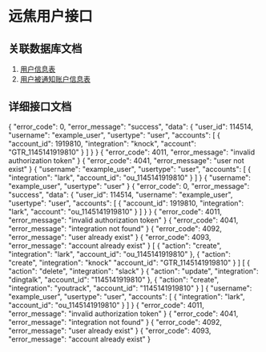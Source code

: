 # 远焦用户接口

## 关联数据库文档

1. [用户信息表](foreseen-database-users.md)
2. [用户被通知账户信息表](foreseen-database-accounts.md)

## 详细接口文档

<api-doc openapi-path="./foreseen.yaml">
    <api-endpoint endpoint="/user/${username}" method="GET">
        <response type="200"><sample lang="JSON" title="success">
            {
                "error_code": 0,
                "error_message": "success",
                "data": {
                    "user_id": 114514,
                    "username": "example_user",
                    "usertype": "user",
                    "accounts": [
                        {
                            "account_id": 1919810,
                            "integration": "knock",
                            "account": "GTR_1145141919810"
                        }
                    ]
                }
            }
        </sample></response>
        <response type="401"><sample lang="JSON" title="authorization error">
            {
                "error_code": 4011,
                "error_message": "invalid authorization token"
            }
        </sample> </response>
        <response type="404"><sample lang="JSON" title="user not found">
            {
                "error_code": 4041,
                "error_message": "user not exist"
            }
        </sample></response>
    </api-endpoint>
    <api-endpoint endpoint="/user" method="POST">
        <request>
            <sample lang="JSON" title="create user with account">
                {
                    "username": "example_user",
                    "usertype": "user",
                    "accounts": [
                        {
                            "integration": "lark",
                            "account_id": "ou_1145141919810"
                        }
                    ]
                }
            </sample>
            <sample lang="JSON" title="create user only">
                {
                    "username": "example_user",
                    "usertype": "user"
                }
            </sample>
        </request>
        <response type="200"><sample lang="JSON" title="success">
                {
                    "error_code": 0,
                    "error_message": "success",
                    "data": {
                        "user_id": 114514,
                        "username": "example_user",
                        "usertype": "user",
                        "accounts": [
                            {
                                "account_id": 1919810,
                                "integration": "lark",
                                "account": "ou_1145141919810"
                            }
                        ]
                    }           
                }
        </sample></response>
            <response type="401"><sample lang="JSON" title="authorization error">
                    {
                        "error_code": 4011,
                        "error_message": "invalid authorization token"
                    }
            </sample></response>
            <response type="404"><sample lang="JSON" title="integration not found">
                    {
                        "error_code": 4041,
                        "error_message": "integration not found"
                    }
            </sample></response>
            <response type="409"><sample lang="JSON" title="user exist">
                    {
                        "error_code": 4092,
                        "error_message": "user already exist"
                    }
            </sample></response>
            <response type="409"><sample lang="JSON" title="account exist">
                    {
                        "error_code": 4093,
                        "error_message": "account already exist"
                    }
            </sample></response>
    </api-endpoint>
    <api-endpoint endpoint="/user/${username}" method="PUT">
        <request>
            <sample lang="JSON" title="single type actions">
                [
                    {
                        "action": "create",
                        "integration": "lark",
                        "account_id": "ou_1145141919810"
                    },
                    {
                        "action": "create",
                        "integration": "knock"
                        "account_id": "GTR_1145141919810"
                    }
                ]
            </sample>
            <sample lang="JSON" title="mixed type actions">
                [
                    {
                        "action": "delete",
                        "integration": "slack"
                    }
                    {
                        "action": "update",
                        "integration": "dingtalk",
                        "account_id": "1145141919810"
                    },
                    {
                        "action": "create",
                        "integration": "youtrack",
                        "account_id": "1145141919810"
                    }
                ]
            </sample>
        </request>
        <response type="200"><sample lang="JSON" title="success">
            {
                "username": "example_user",
                "usertype": "user",
                "accounts": [
                    {
                        "integration": "lark",
                        "account_id": "ou_1145141919810"
                    }
                ]
            }
        </sample></response>
        <response type="401"><sample lang="JSON" title="authorization error">
            {
                "error_code": 4011,
                "error_message": "invalid authorization token"
            }
        </sample></response>
        <response type="404"><sample lang="JSON" title="integration not found">
            {
                "error_code": 4041,
                "error_message": "integration not found"
            }
        </sample></response>
        <response type="409"><sample lang="JSON" title="user exist">
            {
                "error_code": 4092,
                "error_message": "user already exist"
            }
        </sample></response>
        <response type="409"><sample lang="JSON" title="account exist">
            {
                "error_code": 4093,
                "error_message": "account already exist"
            }
        </sample></response>
    </api-endpoint>
</api-doc>
